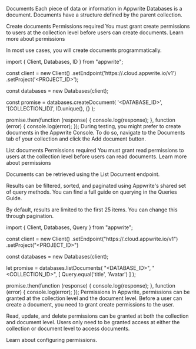 Documents
Each piece of data or information in Appwrite Databases is a document. Documents have a structure defined by the parent collection.

Create documents
Permissions required
You must grant create permissions to users at the collection level before users can create documents. Learn more about permissions

In most use cases, you will create documents programmatically.


import { Client, Databases, ID } from "appwrite";

const client = new Client()
    .setEndpoint('https://<REGION>.cloud.appwrite.io/v1')
    .setProject('<PROJECT_ID>');

const databases = new Databases(client);

const promise = databases.createDocument(
    '<DATABASE_ID>',
    '[COLLECTION_ID]',
    ID.unique(),
    {}
);

promise.then(function (response) {
    console.log(response);
}, function (error) {
    console.log(error);
});
During testing, you might prefer to create documents in the Appwrite Console. To do so, navigate to the Documents tab of your collection and click the Add document button.

List documents
Permissions required
You must grant read permissions to users at the collection level before users can read documents. Learn more about permissions

Documents can be retrieved using the List Document endpoint.

Results can be filtered, sorted, and paginated using Appwrite's shared set of query methods. You can find a full guide on querying in the Queries Guide.

By default, results are limited to the first 25 items. You can change this through pagination.


import { Client, Databases, Query } from "appwrite";

const client = new Client()
    .setEndpoint("https://<REGION>.cloud.appwrite.io/v1")
    .setProject("<PROJECT_ID>")

const databases = new Databases(client);

let promise = databases.listDocuments(
    "<DATABASE_ID>",
    "<COLLECTION_ID>",
    [
        Query.equal('title', 'Avatar')
    ]
);

promise.then(function (response) {
    console.log(response);
}, function (error) {
    console.log(error);
});
Permissions
In Appwrite, permissions can be granted at the collection level and the document level. Before a user can create a document, you need to grant create permissions to the user.

Read, update, and delete permissions can be granted at both the collection and document level. Users only need to be granted access at either the collection or document level to access documents.

Learn about configuring permissions.
